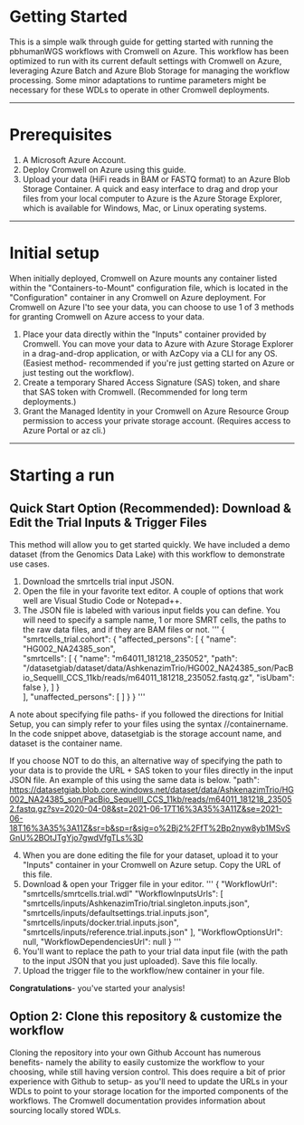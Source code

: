 # Getting Started
This is a simple walk through guide for getting started with running the pbhumanWGS workflows with Cromwell on Azure. This workflow has been optimized to run with its current default settings with Cromwell on Azure, leveraging Azure Batch and Azure Blob Storage for managing the workflow processing. Some minor adaptations to runtime parameters might be necessary for these WDLs to operate in other Cromwell deployments.
________________________________________
# Prerequisites
1.	A Microsoft Azure Account.
2.	Deploy Cromwell on Azure using this guide.
3.	Upload your data (HiFi reads in BAM or FASTQ format) to an Azure Blob Storage Container. A quick and easy interface to drag and drop your files from your local computer to Azure is the Azure Storage Explorer, which is available for Windows, Mac, or Linux operating systems.
________________________________________
# Initial setup
When initially deployed, Cromwell on Azure mounts any container listed within the "Containers-to-Mount" configuration file, which is located in the "Configuration" container in any Cromwell on Azure deployment. For Cromwell on Azure I'to see your data, you can choose to use 1 of 3 methods for granting Cromwell on Azure access to your data.
1.	Place your data directly within the "Inputs" container provided by Cromwell. You can move your data to Azure with Azure Storage Explorer in a drag-and-drop application, or with AzCopy via a CLI for any OS. (Easiest method- recommended if you're just getting started on Azure or just testing out the workflow).
2.	Create a temporary Shared Access Signature (SAS) token, and share that SAS token with Cromwell. (Recommended for long term deployments.)
3.	Grant the Managed Identity in your Cromwell on Azure Resource Group permission to access your private storage account. (Requires access to Azure Portal or az cli.)
________________________________________
# Starting a run 
## Quick Start Option (Recommended): Download & Edit the Trial Inputs & Trigger Files
This method will allow you to get started quickly. We have included a demo dataset (from the Genomics Data Lake) with this workflow to demonstrate use cases.
1.	Download the smrtcells trial input JSON.
2.	Open the file in your favorite text editor. A couple of options that work well are Visual Studio Code or Notepad++.
3.	The JSON file is labeled with various input fields you can define. You will need to specify a sample name, 1 or more SMRT cells, the paths to the raw data files, and if they are BAM files or not.
	'''
    {
	 "smrtcells_trial.cohort": {
	     "affected_persons": [
	     {
	     "name": "HG002_NA24385_son",  
	     "smrtcells": [
	         {
	         "name": "m64011_181218_235052", 
	         "path": "/datasetgiab/dataset/data/AshkenazimTrio/HG002_NA24385_son/PacBio_SequelII_CCS_11kb/reads/m64011_181218_235052.fastq.gz", 
	         "isUbam": false
	         },
	     ]
	 }     
	 ],
	 "unaffected_persons": [
	     ]
	     }
	 } 
     '''

A note about specifying file paths- if you followed the directions for Initial Setup, you can simply refer to your files using the syntax /<storageAccountName>/containername. In the code snippet above, datasetgiab is the storage account name, and dataset is the container name.

If you choose NOT to do this, an alternative way of specifying the path to your data is to provide the URL + SAS token to your files directly in the input JSON file. An example of this using the same data is below.
"path": https://datasetgiab.blob.core.windows.net/dataset/data/AshkenazimTrio/HG002_NA24385_son/PacBio_SequelII_CCS_11kb/reads/m64011_181218_235052.fastq.gz?sv=2020-04-08&st=2021-06-17T16%3A35%3A11Z&se=2021-06-18T16%3A35%3A11Z&sr=b&sp=r&sig=o%2Bj2%2FfT%2Bp2nyw8yb1MSvSGnU%2BOtJTgYjo7gwdVfgTLs%3D

4. When you are done editing the file for your dataset, upload it to your "Inputs" container in your Cromwell on Azure setup. Copy the URL of this file.
5. Download & open your Trigger file in your editor.
    '''
    {
    "WorkflowUrl": "smrtcells/smrtcells.trial.wdl"
    "WorkflowInputsUrls": [
        "smrtcells/inputs/AshkenazimTrio/trial.singleton.inputs.json",
        "smrtcells/inputs/defaultsettings.trial.inputs.json",
        "smrtcells/inputs/docker.trial.inputs.json",
        "smrtcells/inputs/reference.trial.inputs.json"
        ],
     "WorkflowOptionsUrl": null,
     "WorkflowDependenciesUrl": null
    }
    '''
6. You'll want to replace the path to your trial data input file (with the path to the input JSON that you just uploaded). Save this file locally.
7. Upload the trigger file to the workflow/new container in your file.

**Congratulations**- you've started your analysis!
## Option 2: Clone this repository & customize the workflow
Cloning the repository into your own Github Account has numerous benefits- namely the ability to easily customize the workflow to your choosing, while still having version control. This does require a bit of prior experience with Github to setup- as you'll need to update the URLs in your WDLs to point to your storage location for the imported components of the workflows. The Cromwell documentation provides information about sourcing locally stored WDLs.
